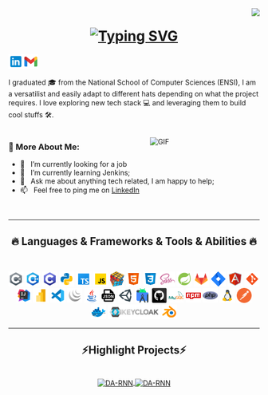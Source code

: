 <img align="right" src="https://komarev.com/ghpvc/?username=mehdinj1207&label=Profile%20views&color=0e75b6&style=flat">

<h1 align="center">
  <a href="https://git.io/typing-svg"><img src="https://readme-typing-svg.demolab.com?font=Fira+Code&weight=500&size=28&duration=4000&pause=300&color=1589F7&random=false&width=435&lines=Hello%2C+There!+%F0%9F%91%8B;This+is+Mehdi+Njema....;Nice+to+meet+you!" alt="Typing SVG" /></a>
</h1>
<a href='https://www.linkedin.com/in/mehdinjema/'><img align='left' alt="linkedin" src="/assets/icons8-linkedin-48%20(1).png" width="30"/></a>
<a href="mailto:mehdi.njema@ensi-uma.tn"><img  alt="gmail" src="/assets/icons8-gmail-48%20(1).png" width="30" /></a>


I graduated 🎓 from the National School of Computer Sciences (ENSI), I am a versatilist and easily adapt to different hats depending on what the project requires. I love exploring new tech stack 💻 and leveraging them to build cool stuffs 🛠️. 
<br/>
<br/>

<img align="right" alt="GIF" src="https://raw.githubusercontent.com/rahul-jha98/rahul-jha98/main/techstack.gif" width="220px"/>
  
### 🧐 More About Me:

- 🔭 &nbsp; I’m currently looking for a job
- 🌱 &nbsp; I’m currently learning Jenkins; 
- 💬 &nbsp; Ask me about anything tech related, I am happy to help;
- 📫 &nbsp; Feel free to ping me on [LinkedIn](https://www.linkedin.com/in/mehdinjema/)
<br>
<hr>
<h2 align="center">🔥 Languages & Frameworks & Tools & Abilities 🔥</h2>
<br>
<p align="center">
  <code><img title="C" height="30" src="/assets/icons8-c-48 (2).png"></code>
  <code><img title="C++" height="30" src="/assets/icons8-c-48 (1).png"></code>
  <code><img title="C#" height="30" src="/assets/icons8-c-48.png"></code>
  <code><img title="Python" height="30" src="/assets/icons8-python-48.png"></code>
  <code><img title="typescript" height="30" src="/assets/icons8-typescript-48.png"></code>
  <code><img title="Javascript" height="30" src="/assets/icons8-javascript-48.png"></code>
  <code><img title="Problem Solving" height="30" src="/assets/problemSolving.png"></code>
  <code><img title="HTML5" height="30" src="/assets/icons8-html-48.png"></code>
  <code><img title="CSS" height="30" src="/assets/icons8-css-48.png"></code>
  <code><img title="SASS" height="30" src="/assets/sass.svg"></code>
  <code><img title="SpringBoot" height="30" src="/assets/icons8-spring-boot-48.png"></code>
  <code><img title="GitLab" height="30" src="/assets/icons8-gitlab-48.png"></code>
  <code><img title="Jira" height="30" src="/assets/icons8-jira-48.png"></code>
  <code><img title="AngularJS" height="30" src="/assets/icons8-angular-48.png"></code>
  <code><img title="Git" height="30" src="/assets/icons8-git-48.png"></code>
  <code><img title="IntellijIdea" height="30" src="/assets/icons8-intellij-idea-48.png"></code>
  <code><img title="PowerBi" height="30" src="/assets/icons8-power-bi-2021-48.png"></code>
  <code><img title="Microsoft Visual Studio" height="30" src="/assets/icons8-visual-studio-code-2019-48.png"></code>
  <code><img title="JQuery" height="30" src="/assets/icons8-jquery-48.png"></code>
  <code><img title="Java" height="30" src="/assets/icons8-java-48.png"></code>
  <code><img title="JSON" height="30" src="/assets/icons8-json-48.png"></code>
  <code><img title="Unity" height="30" src="/assets/icons8-unity-48.png"></code>
  <code><img title="Android" height="30" src="/assets/icons8-android-studio-48.png"></code>
  <code><img title="GitHub" height="30" src="/assets/github.svg"></code>
  <code><img title="MySQL" height="30" src="/assets/icons8-mysql-48.png"></code>
  <code><img title="npm" height="30" src="/assets/icons8-npm-48.png"></code>
  <code><img title="PHP" height="30" src="/assets/icons8-php-48.png"></code>
  <code><img title="Linux" height="30" src="/assets/icons8-linux-48.png"></code>
  <code><img title="Postman" height="30" src="/assets/icons8-postman-is-the-only-complete-api-development-environment-48.png"></code>
  <code><img title="Docker" height="30" src="/assets/icons8-docker-48.png"></code>
   <code><img title="Keycloak" height="30" src="/assets/Keycloak-logo.png"></code>
   <code><img title="Blender" height="30" src="/assets/icons8-blender-48.png"></code>
  
</p>
<hr>
<h2 align="center">⚡Highlight Projects⚡</h2>
<br>
<div align="center">
<a href="https://github.com/mehdinj1207/Scrum-App-Back-Talan-PFE">
  <img align="center" src="https://github-readme-stats.vercel.app/api/pin/?username=mehdinj1207&repo=Scrum-App-Back-Talan-PFE&bg_color=22272e&text_color=8a919a" alt="DA-RNN" />
</a>
<a href="https://github.com/mehdinj1207/Scrum-App-Front-PFE-Talan">
  <img align="center" src="https://github-readme-stats.vercel.app/api/pin/?username=mehdinj1207&repo=Scrum-App-Front-PFE-Talan&bg_color=22272e&text_color=8a919a" alt="DA-RNN" />
</a>
</div>

